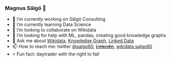 ### Magnus Sälgö 👋

<!--
**salgo60/salgo60** is a ✨ _special_ ✨ repository because its `README.md` (this file) appears on your GitHub profile.
-->

- 🔭 I’m currently working on Sälgö Consulting
- 🌱 I’m currently learning Data Science
- 👯 I’m looking to collaborate on Wikidata
- 🤔 I’m looking for help with ML, pandas, creating good knowledge graphs
- 💬 Ask me about [Wikidata](https://twitter.com/hashtag/Wikidata), [Knowledge Graph](https://twitter.com/hashtag/KnowledgeGraph), [Linked Data](https://twitter.com/hashtag/LinikedData)
- 📫 How to reach me: twitter [@salgo60](https://twitter.com/salgo60), <del>[Linkedin](https://www.linkedin.com/in/magnus-s%C3%A4lg%C3%B6-148890/)</del>, [wikidata salgo60](https://www.wikidata.org/wiki/User:Salgo60)
- ⚡ Fun fact: daytrader with the right to fail

